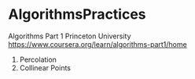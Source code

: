 # AlgorithmsPractices

Algorithms Part 1 Princeton University
https://www.coursera.org/learn/algorithms-part1/home

1. Percolation
2. Collinear Points
